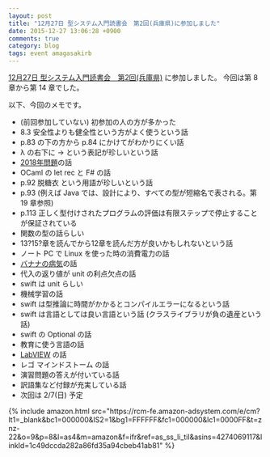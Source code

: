 ```yaml
---
layout: post
title: "12月27日 型システム入門読書会　第2回(兵庫県)に参加しました"
date: 2015-12-27 13:06:28 +0900
comments: true
category: blog
tags: event amagasakirb
---
```

[12月27日 型システム入門読書会　第2回(兵庫県)](http://kokucheese.com/event/index/362134/ "12月27日 型システム入門読書会　第2回(兵庫県)")
に参加しました。
今回は第 8 章から第 14 章でした。

<!--more-->

以下、今回のメモです。

- (前回参加していない) 初参加の人の方が多かった
- 8.3 安全性よりも健全性という方がよく使うという話
- p.83 の下の方から p.84 にかけてがわかりにくい話
- λ の右下に → という表記が珍しいという話
- [2018年問題](https://ja.wikipedia.org/wiki/2018%E5%B9%B4%E5%95%8F%E9%A1%8C "2018年問題")の話
- OCaml の let rec と F# の話
- p.92 脱糖衣 という用語が珍しいという話
- p.93 (例えば Java では、設計により、すべての型が短縮名で表される。第 19 章参照)
- p.113 正しく型付けされたプログラムの評価は有限ステップで停止することが保証されている
- 関数の型の話らしい
- 13?15?章を読んでから12章を読んだ方が良いかもしれないという話
- ノート PC で Linux を使った時の消費電力の話
- [バナナの病気](http://science.srad.jp/story/15/12/08/0552206/)の話
- 代入の返り値が unit の利点欠点の話
- swift は unit らしい
- 機械学習の話
- swift は型推論に時間がかかるとコンパイルエラーになるという話
- swift は言語としては良い言語という話 (クラスライブラリが負の遺産という話)
- swift の Optional の話
- 教育に使う言語の話
- [LabVIEW](https://ja.wikipedia.org/wiki/LabVIEW "LabVIEW") の話
- レゴ マインドストーム の話
- 演習問題の答えが付いている話
- 訳語集など付録が充実している話
- 次回は 2/7(日) 予定

<div class="amazon">
{% include amazon.html src="https://rcm-fe.amazon-adsystem.com/e/cm?lt1=_blank&bc1=000000&IS2=1&bg1=FFFFFF&fc1=000000&lc1=0000FF&t=znz-22&o=9&p=8&l=as4&m=amazon&f=ifr&ref=as_ss_li_til&asins=4274069117&linkId=1c49dccda282a86fd35a94cbeb41ab81" %}
</div>
